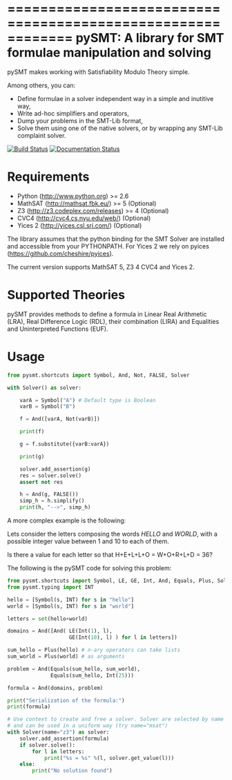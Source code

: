 ============================================================
 pySMT: A library for SMT formulae manipulation and solving
============================================================

pySMT makes working with Satisfiability Modulo Theory simple.

Among others, you can:
* Define formulae in a solver independent way in a simple and
  inutitive way,
* Write ad-hoc simplifiers and operators,
* Dump your problems in the SMT-Lib format,
* Solve them using one of the native solvers, or by wrapping any
  SMT-Lib complaint solver.

[![Build Status](https://api.shippable.com/projects/54d4edba5ab6cc13528b1970/badge?branchName=master)](https://app.shippable.com/projects/54d4edba5ab6cc13528b1970/builds/latest)
[![Documentation Status](https://readthedocs.org/projects/pysmt/badge/?version=latest)](https://readthedocs.org/projects/pysmt/?badge=latest)

Requirements
============

* Python (http://www.python.org) >= 2.6
* MathSAT (http://mathsat.fbk.eu/) >= 5 (Optional)
* Z3 (http://z3.codeplex.com/releases) >= 4 (Optional)
* CVC4 (http://cvc4.cs.nyu.edu/web/) (Optional)
* Yices 2 (http://yices.csl.sri.com/) (Optional)


The library assumes that the python binding for the SMT Solver are installed
and accessible from your PYTHONPATH.
For Yices 2 we rely on pyices (https://github.com/cheshire/pyices).

The current version supports MathSAT 5, Z3 4 CVC4 and Yices 2.

Supported Theories
==================

pySMT provides methods to define a formula in Linear Real Arithmetic
(LRA), Real Difference Logic (RDL), their combination (LIRA) and
Equalities and Uninterpreted Functions (EUF).


Usage
=====

```python
from pysmt.shortcuts import Symbol, And, Not, FALSE, Solver

with Solver() as solver:

    varA = Symbol("A") # Default type is Boolean
    varB = Symbol("B")

    f = And([varA, Not(varB)])

    print(f)

    g = f.substitute({varB:varA})

    print(g)

    solver.add_assertion(g)
    res = solver.solve()
    assert not res

    h = And(g, FALSE())
    simp_h = h.simplify()
    print(h, "-->", simp_h)
```

A more complex example is the following:

  Lets consider the letters composing the words *HELLO* and *WORLD*,
  with a possible integer value between 1 and 10 to each of them.

  Is there a value for each letter so that H+E+L+L+O = W+O+R+L+D = 36?

The following is the pySMT code for solving this problem:
```python
from pysmt.shortcuts import Symbol, LE, GE, Int, And, Equals, Plus, Solver
from pysmt.typing import INT

hello = [Symbol(s, INT) for s in "hello"]
world = [Symbol(s, INT) for s in "world"]

letters = set(hello+world)

domains = And([And( LE(Int(1), l),
                    GE(Int(10), l) ) for l in letters])

sum_hello = Plus(hello) # n-ary operators can take lists
sum_world = Plus(world) # as arguments

problem = And(Equals(sum_hello, sum_world),
              Equals(sum_hello, Int(25)))

formula = And(domains, problem)

print("Serialization of the formula:")
print(formula)

# Use context to create and free a solver. Solver are selected by name
# and can be used in a uniform way (try name="msat")
with Solver(name="z3") as solver:
    solver.add_assertion(formula)
    if solver.solve():
        for l in letters:
            print("%s = %s" %(l, solver.get_value(l)))
    else:
        print("No solution found")
```

